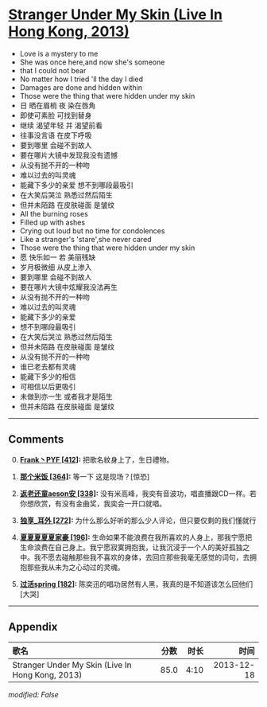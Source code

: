 # [Stranger Under My Skin (Live In Hong Kong, 2013)](https://music.163.com/song?id=28160876)

* Love is a mystery to me
* She was once here,and now she's someone
* that I could not bear
* No matter how I tried 'll the day I died
* Damages are done and hidden within
* Those were the thing that were hidden under my skin
* 日 晒在眉梢 夜 染在唇角
* 即使可素脸 可找到替身
* 继续 渴望年轻 并 渴望前看
* 往事没言语 在皮下呼吸
* 要到哪里 会碰不到故人
* 要在哪片大镜中发现我没有遗憾
* 从没有抛不开的一种吻
* 难以过去的叫灵魂
* 能藏下多少的亲爱 想不到哪段最吸引
* 在大笑后哭泣 熟悉过然后陌生
* 但并未陌路 在皮肤碰面 是皱纹
* All the burning roses
* Filled up with ashes
* Crying out loud but no time for condolences
* Like a stranger's 'stare',she never cared
* Those were the thing that were hidden under my skin
* 愿 快乐如一 若 美丽残缺
* 岁月极微细 从皮上渗入
* 要到哪里 会碰不到故人
* 要在哪片大镜中炫耀我没法再生
* 从没有抛不开的一种吻
* 难以过去的叫灵魂
* 能藏下多少的亲爱
* 想不到哪段最吸引
* 在大笑后哭泣 熟悉过然后陌生
* 但并未陌路 在皮肤碰面 是皱纹
* 从没有抛不开的一种吻
* 谁已老去都有灵魂
* 能藏下多少的相信
* 可相信以后更吸引
* 未做到亦一生 或者我才是陌生
* 但并未陌路 在皮肤碰面 是皱纹


---

## Comments
0. **[Frank丶PYF \[412\]](https://music.163.com/#/user/home?id=75685887):** 把歌名紋身上了，生日禮物。

1. **[那个米饭 \[364\]](https://music.163.com/#/user/home?id=8910787):** 等一下 这是现场？[惊恐]

2. **[返老还童aeson安 \[338\]](https://music.163.com/#/user/home?id=65294993):** 没有米高峰，我奕有音波功，唱直播跟CD一样。若你想欣赏，有没有金曲奖，我奕会一开口就唱。

3. **[独享_耳外 \[272\]](https://music.163.com/#/user/home?id=45368703):** 为什么那么好听的那么少人评论，但只要仅剩的我们懂就行

4. **[夏夏夏夏夏家豪 \[196\]](https://music.163.com/#/user/home?id=294773460):** 生命如果不能浪费在我所喜欢的人身上，那我宁愿把生命浪费在自己身上。我宁愿寂寞拥抱我，让我沉浸于一个人的美好孤独之中。我不愿去碰触那些我不喜欢的身体，去回应那些我毫无感觉的词句，去拥抱那些我从未为之心动过的灵魂。

5. **[过活spring \[182\]](https://music.163.com/#/user/home?id=325430526):** 陈奕迅的唱功居然有人黑，我真的是不知道该怎么回他们[大哭]



---

## Appendix

|歌名|分数|时长|时间|
|:---|:---:|---:|---:|
|Stranger Under My Skin (Live In Hong Kong, 2013)|85.0|4:10|2013-12-18

*modified: False*
